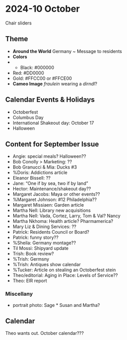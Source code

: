 # 2024-10 October

Chair sliders
## Theme

* **Around the World**&nbsp;Germany ~ Message to residents
* **Colors**&nbsp;
* * Black: #000000
* Red: #DD0000
* Gold: #FFCC00 or #FFCE00<img src="media/b6a03c23d5ba5bab98291f927d69b498.png" alt="">
* **Cameo Image** _fraulein_ wearing a _dirndl_?

## Calendar Events &amp; Holidays

* Octoberfest
* Columbus Day
* International Shakeout day: October 17
* Halloween

## Content for September Issue

* Angie: special meals? Halloween??
* Bob Conolly &gt; Marketing: ??
* Bob Granucci &amp; Mia: Ducks #3
* %Doris: Addictions article
* Eleanor Bissell: ??
* Jane: “One if by sea, two if by land”
* Hector: Maintenance/shakeout day??
* Margaret Jacobs: Maya or other events??
* %Margaret Johnson: #12 Philadelphia??
* Margaret Missiaen: Garden article
* Martha Nell: Library new acquisitions
* Martha Nell: Vada, Cortez, Larry, Tom &amp; Val? Nancy
* Martha Nkhoma: Health article? Pharmamerica?
* Mary Liz &amp; Dining Services: ??
* Patrick: Residents Council or Board?
* Patrick: funny story??
* %Sheila: Germany montage??
* Til Mossi: Shipyard update
* Trish: Book review?
* %Trish: Germsny
* %Trish: Antiques show calendar
* %Tucker: Article on stealing an Octoberfest stein
* Theo/editorial: Aging in Place: Levels of Service??
* Theo: EIR report

### Miscellany

* portrait photo: Sage&nbsp;* Susan and Martha?

## Calendar

Theo wants out. October calendar???